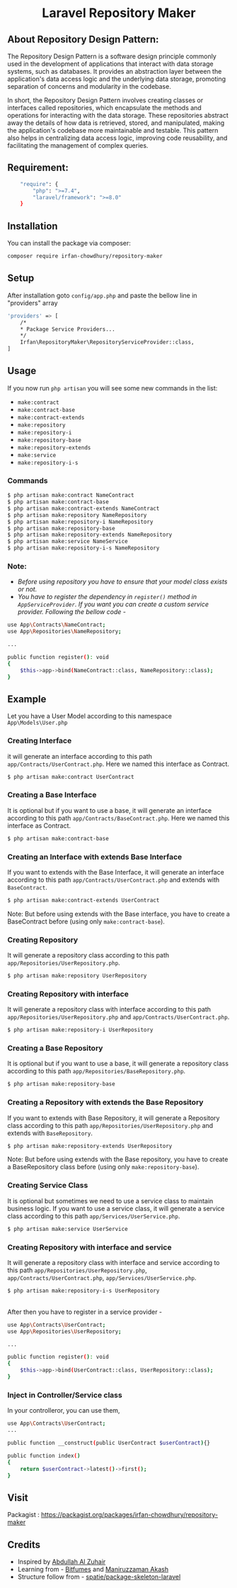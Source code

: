 <div align='center'>

# Laravel Repository Maker
</div>

## About Repository Design Pattern: 
The Repository Design Pattern is a software design principle commonly used in the development of applications that interact with data storage systems, such as databases. It provides an abstraction layer between the application's data access logic and the underlying data storage, promoting separation of concerns and modularity in the codebase.

In short, the Repository Design Pattern involves creating classes or interfaces called repositories, which encapsulate the methods and operations for interacting with the data storage. These repositories abstract away the details of how data is retrieved, stored, and manipulated, making the application's codebase more maintainable and testable. This pattern also helps in centralizing data access logic, improving code reusability, and facilitating the management of complex queries.

## Requirement: 

```bash
    "require": {
        "php": ">=7.4",
        "laravel/framework": ">=8.0"
    }
```

## Installation

You can install the package via composer:

```bash
composer require irfan-chowdhury/repository-maker
```

## Setup

After installation goto `config/app.php` and paste the bellow line in "providers" array

```bash
'providers' => [
    /*
    * Package Service Providers...
    */
    Irfan\RepositoryMaker\RepositoryServiceProvider::class,
]
```

## Usage

If you now run `php artisan` you will see some new commands in the list:
- `make:contract`
- `make:contract-base`
- `make:contract-extends`
- `make:repository`
- `make:repository-i`
- `make:repository-base`
- `make:repository-extends`
- `make:service`
- `make:repository-i-s`

### Commands
```bash
$ php artisan make:contract NameContract
$ php artisan make:contract-base
$ php artisan make:contract-extends NameContract
$ php artisan make:repository NameRepository
$ php artisan make:repository-i NameRepository
$ php artisan make:repository-base
$ php artisan make:repository-extends NameRepository
$ php artisan make:service NameService
$ php artisan make:repository-i-s NameRepository
```

### Note: 
- <i> Before using repository you have to ensure that your model class exists or not. </i>
- <i> You have to register the dependency in `register()` method in `AppServiceProvider`. If you want you can create a custom service provider. Following the bellow code - </i>

```bash
use App\Contracts\NameContract;
use App\Repositories\NameRepository;

...

public function register(): void
{
    $this->app->bind(NameContract::class, NameRepository::class);
}

```


## Example

Let you have a User Model according to this namespace `App\Models\User.php`

### Creating Interface 
it will generate an interface according to this path `app/Contracts/UserContract.php`. Here we named this interface as Contract.

```bash
$ php artisan make:contract UserContract
```

### Creating a Base Interface 
It is optional but if you want to use a base, it will generate an interface according to this path `app/Contracts/BaseContract.php`. Here we named this interface as Contract.

```bash
$ php artisan make:contract-base
```


### Creating an Interface with extends Base Interface
If you want to extends with the Base Interface, it will generate an interface according to this path `app/Contracts/UserContract.php` and extends with `BaseContract`.

```bash
$ php artisan make:contract-extends UserContract
```

Note: But before using extends with the Base interface, you have to create a BaseContract before (using only `make:contract-base`).

### Creating Repository 
It will generate a repository class according to this path `app/Repositories/UserRepository.php`.
```bash
$ php artisan make:repository UserRepository
```

### Creating Repository with interface
It will generate a repository class with interface according to this path `app/Repositories/UserRepository.php` and `app/Contracts/UserContract.php`. 
```bash
$ php artisan make:repository-i UserRepository
```

### Creating a Base Repository 
It is optional but if you want to use a base, it will generate a repository class according to this path `app/Repositories/BaseRepository.php`.

```bash
$ php artisan make:repository-base
```

### Creating a Repository with extends the Base Repository
If you want to extends with Base Repository, it will generate a Repository class according to this path `app/Repositories/UserRepository.php` and extends with `BaseRepository`.

```bash
$ php artisan make:repository-extends UserRepository
```

Note: But before using extends with the Base repository, you have to create a BaseRepository class before (using only `make:repository-base`).


### Creating Service Class 
It is optional but sometimes we need to use a service class to maintain business logic. If you want to use a service class, it will generate a service class according to this path `app/Services/UserService.php`.

```bash
$ php artisan make:service UserService
```

### Creating Repository with interface and service
It will generate a repository class with interface and service according to this path `app/Repositories/UserRepository.php`, `app/Contracts/UserContract.php`, `app/Services/UserService.php`. 
```bash
$ php artisan make:repository-i-s UserRepository
```

<br>
After then you have to register in a service provider -

```bash
use App\Contracts\UserContract;
use App\Repositories\UserRepository;

...

public function register(): void
{
    $this->app->bind(UserContract::class, UserRepository::class);
}
```

### Inject in Controller/Service class
In your controlleror, you can use them,

```bash
use App\Contracts\UserContract;
...

public function __construct(public UserContract $userContract){}

public function index()
{
    return $userContract->latest()->first();
}
```

## Visit
Packagist : https://packagist.org/packages/irfan-chowdhury/repository-maker

## Credits
- Inspired by [Abdullah Al Zuhair](https://github.com/zuhair2025)
- Learning from - [Bitfumes](https://www.youtube.com/@Bitfumes) and [Maniruzzaman Akash](https://www.youtube.com/@Maniruzzaman)
- Structure follow from - [spatie/package-skeleton-laravel](https://github.com/spatie/package-skeleton-laravel)
 